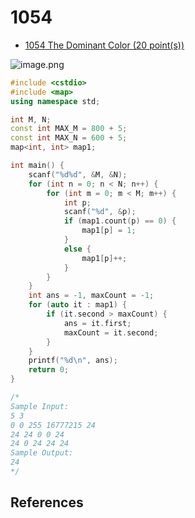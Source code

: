 # 1054

- [1054 The Dominant Color (20 point(s))](https://pintia.cn/problem-sets/994805342720868352/problems/994805422639136768)

![image.png](https://i.loli.net/2019/09/01/rK1Y2wdZuM4S7yv.png)

```c++
#include <cstdio>
#include <map>
using namespace std;

int M, N;
const int MAX_M = 800 + 5;
const int MAX_N = 600 + 5;
map<int, int> map1;

int main() {
	scanf("%d%d", &M, &N);
	for (int n = 0; n < N; n++) {
		for (int m = 0; m < M; m++) {
			int p;
			scanf("%d", &p);
			if (map1.count(p) == 0) {
				map1[p] = 1;
			}
			else {
				map1[p]++;
			}
		}
	}
	int ans = -1, maxCount = -1;
	for (auto it : map1) {
		if (it.second > maxCount) {
			ans = it.first;
			maxCount = it.second;
		}
	}
	printf("%d\n", ans);
	return 0;
}

/*
Sample Input:
5 3
0 0 255 16777215 24
24 24 0 0 24
24 0 24 24 24
Sample Output:
24
*/

```

## References

